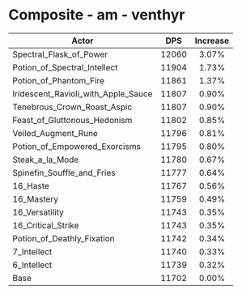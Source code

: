 # Composite - am - venthyr
| Actor | DPS | Increase |
|---|:---:|:---:|
|Spectral_Flask_of_Power|12060|3.07%|
|Potion_of_Spectral_Intellect|11904|1.73%|
|Potion_of_Phantom_Fire|11861|1.37%|
|Iridescent_Ravioli_with_Apple_Sauce|11807|0.90%|
|Tenebrous_Crown_Roast_Aspic|11807|0.90%|
|Feast_of_Gluttonous_Hedonism|11802|0.85%|
|Veiled_Augment_Rune|11796|0.81%|
|Potion_of_Empowered_Exorcisms|11795|0.80%|
|Steak_a_la_Mode|11780|0.67%|
|Spinefin_Souffle_and_Fries|11777|0.64%|
|16_Haste|11767|0.56%|
|16_Mastery|11759|0.49%|
|16_Versatility|11743|0.35%|
|16_Critical_Strike|11743|0.35%|
|Potion_of_Deathly_Fixation|11742|0.34%|
|7_Intellect|11740|0.33%|
|6_Intellect|11739|0.32%|
|Base|11702|0.00%|
